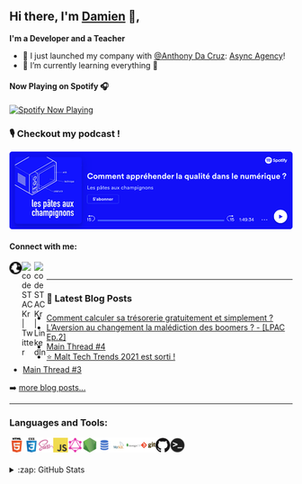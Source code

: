 <!--
**DamienDabernat/DamienDabernat** is a ✨ _special_ ✨ repository because its `README.md` (this file) appears on your GitHub profile.

Here are some ideas to get you started:

- 🔭 I’m currently working on ...
- 🌱 I’m currently learning ...
- 👯 I’m looking to collaborate with other content creators
- 🤔 I’m looking for help with ...
- 💬 Ask me about ...
- 📫 How to reach me: ...
- 😄 Pronouns: ...
- 🥅 2021 Goals: Contribute more to Open Source projects
- ⚡ Fun fact: ...


### Hi there, I'm [Damien][blog] 👋

[![Website](https://img.shields.io/website?label=codeSTACKr.com&style=for-the-badge&url=https%3A%2F%2Fcodestackr.com)](https://codestackr.com)
[![Twitter Follow](https://img.shields.io/twitter/follow/codeSTACKr?color=1DA1F2&logo=twitter&style=for-the-badge)](https://twitter.com/intent/follow?original_referer=https%3A%2F%2Fgithub.com%2FcodeSTACKr&screen_name=codeSTACKr)
-->

## Hi there, I'm [Damien][blog] 👋, 

**I'm a Developer and a Teacher**

- 🔭 I just launched my company with [@Anthony Da Cruz](https://github.com/Akhu): [Async Agency][website]!
- 🌱 I’m currently learning everything 🤣

#### Now Playing on Spotify 🎧  

[<img src="https://spotify-now-playing.damiendabernat.vercel.app/api/spotify-playing" alt="Spotify Now Playing" width="350" />](https://open.spotify.com/user/21ykycstj6qgq37hw7fdgz6sa)

### 🎙 Checkout my podcast ! 

[<img src="https://github.com/DamienDabernat/DamienDabernat/blob/main/podcast.png" alt="Our podcast" width="600" />](https://open.spotify.com/show/2XpdH2CGQV0eJnm12MzSED?si=x4F7Z8WgTfyaiyn5y-hamg)

#### Connect with me:
[<img align="left" alt="codeSTACKr.com" width="22px" src="https://raw.githubusercontent.com/iconic/open-iconic/master/svg/globe.svg" />][website]
[<img align="left" alt="codeSTACKr | Twitter" width="22px" src="https://cdn.jsdelivr.net/npm/simple-icons@v3/icons/twitter.svg" />][twitter]
[<img align="left" alt="codeSTACKr | LinkedIn" width="22px" src="https://cdn.jsdelivr.net/npm/simple-icons@v3/icons/linkedin.svg" />][linkedin]

<br />

---

### 📕 Latest Blog Posts

<!-- BLOG-POST-LIST:START -->
- [Comment calculer sa trésorerie gratuitement et simplement ?](https://blog.async-agency.com/un-outil-de-suivi-de-tresorerie-simple-et-gratuit/)
- [L’Aversion au changement la malédiction des boomers ? - [LPAC Ep.2]](https://blog.async-agency.com/lpac-ep2/)
- [Main Thread #4](https://blog.async-agency.com/main-thread-4/)
- [⭐️ Malt Tech Trends 2021 est sorti !](https://blog.async-agency.com/malt-tech-trends-2021-est-sorti/)
- [Main Thread #3](https://blog.async-agency.com/main-thread-3/)
<!-- BLOG-POST-LIST:END -->

➡️ [more blog posts...](https://blog.async-agency.com)

---

### Languages and Tools:

[<img align="left" alt="HTML5" width="26px" src="https://raw.githubusercontent.com/github/explore/80688e429a7d4ef2fca1e82350fe8e3517d3494d/topics/html/html.png" />][website]
[<img align="left" alt="CSS3" width="26px" src="https://raw.githubusercontent.com/github/explore/80688e429a7d4ef2fca1e82350fe8e3517d3494d/topics/css/css.png" />][website]
[<img align="left" alt="Sass" width="26px" src="https://raw.githubusercontent.com/github/explore/80688e429a7d4ef2fca1e82350fe8e3517d3494d/topics/sass/sass.png" />][website]
[<img align="left" alt="JavaScript" width="26px" src="https://raw.githubusercontent.com/github/explore/80688e429a7d4ef2fca1e82350fe8e3517d3494d/topics/javascript/javascript.png" />][website]
[<img align="left" alt="GraphQL" width="26px" src="https://raw.githubusercontent.com/github/explore/80688e429a7d4ef2fca1e82350fe8e3517d3494d/topics/graphql/graphql.png" />][website]
[<img align="left" alt="Node.js" width="26px" src="https://raw.githubusercontent.com/github/explore/80688e429a7d4ef2fca1e82350fe8e3517d3494d/topics/nodejs/nodejs.png" />][website]
[<img align="left" alt="SQL" width="26px" src="https://raw.githubusercontent.com/github/explore/80688e429a7d4ef2fca1e82350fe8e3517d3494d/topics/sql/sql.png" />][website]
[<img align="left" alt="MySQL" width="26px" src="https://raw.githubusercontent.com/github/explore/80688e429a7d4ef2fca1e82350fe8e3517d3494d/topics/mysql/mysql.png" />][website]
[<img align="left" alt="MongoDB" width="26px" src="https://raw.githubusercontent.com/github/explore/80688e429a7d4ef2fca1e82350fe8e3517d3494d/topics/mongodb/mongodb.png" />][website]
[<img align="left" alt="Git" width="26px" src="https://raw.githubusercontent.com/github/explore/80688e429a7d4ef2fca1e82350fe8e3517d3494d/topics/git/git.png" />][website]
[<img align="left" alt="GitHub" width="26px" src="https://raw.githubusercontent.com/github/explore/78df643247d429f6cc873026c0622819ad797942/topics/github/github.png" />][website]
[<img align="left" alt="Terminal" width="26px" src="https://raw.githubusercontent.com/github/explore/80688e429a7d4ef2fca1e82350fe8e3517d3494d/topics/terminal/terminal.png" />][website]

<br /><br />


<details>
  <summary>:zap: GitHub Stats</summary>

  <img align="left" alt="DamienDabernat's GitHub Stats" src="https://github-readme-stats.codestackr.vercel.app/api?username=DamienDabernat&show_icons=true&hide_border=true" />

</details>


[website]: https://async-agency.com
[blog]: https://blog.async-agency.com
[twitter]: https://twitter.com/damien_dabernat
[linkedin]: https://www.linkedin.com/in/damien-dabernat/
